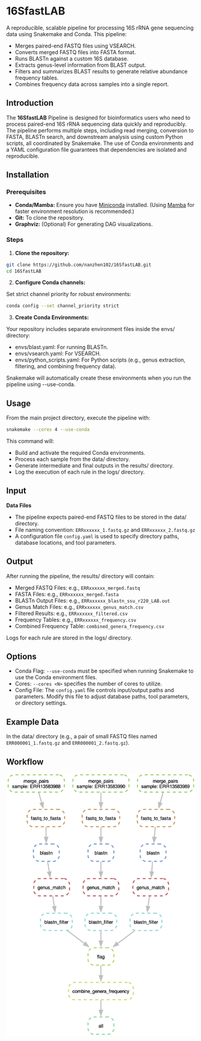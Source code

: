 # 16SfastLAB

A reproducible, scalable pipeline for processing 16S rRNA gene sequencing data using Snakemake and Conda. This pipeline:
- Merges paired-end FASTQ files using VSEARCH.
- Converts merged FASTQ files into FASTA format.
- Runs BLASTn against a custom 16S database.
- Extracts genus-level information from BLAST output.
- Filters and summarizes BLAST results to generate relative abundance frequency tables.
- Combines frequency data across samples into a single report.


## Introduction

The **16SfastLAB** Pipeline is designed for bioinformatics users who need to process paired-end 16S rRNA sequencing data quickly and reproducibly. The pipeline performs multiple steps, including read merging, conversion to FASTA, BLASTn search, and downstream analysis using custom Python scripts, all coordinated by Snakemake. The use of Conda environments and a YAML configuration file guarantees that dependencies are isolated and reproducible.


## Installation

### Prerequisites

- **Conda/Mamba:** Ensure you have [Miniconda](https://docs.conda.io/en/latest/miniconda.html) installed. (Using [Mamba](https://mamba.readthedocs.io/en/latest/) for faster environment resolution is recommended.)
- **Git:** To clone the repository.
- **Graphviz:** (Optional) For generating DAG visualizations.

### Steps

1. **Clone the repository:**

```bash
git clone https://github.com/nanzhen102/16SfastLAB.git
cd 16SfastLAB
```

2.	**Configure Conda channels:**

Set strict channel priority for robust environments:

```bash
conda config --set channel_priority strict
```

3.	**Create Conda Environments:**

Your repository includes separate environment files inside the envs/ directory:

- envs/blast.yaml: For running BLASTn.
- envs/vsearch.yaml: For VSEARCH.
- envs/python_scripts.yaml: For Python scripts (e.g., genus extraction, filtering, and combining frequency data).

Snakemake will automatically create these environments when you run the pipeline using --use-conda.

## Usage

From the main project directory, execute the pipeline with:

```bash
snakemake --cores 4 --use-conda
```

This command will:

- Build and activate the required Conda environments.
- Process each sample from the data/ directory.
- Generate intermediate and final outputs in the results/ directory.
- Log the execution of each rule in the logs/ directory.


## Input

**Data Files**

- The pipeline expects paired-end FASTQ files to be stored in the data/ directory.
- File naming convention: `ERRxxxxxx_1.fastq.gz` and `ERRxxxxxx_2.fastq.gz`
- A configuration file `config.yaml` is used to specify directory paths, database locations, and tool parameters.

## Output

After running the pipeline, the results/ directory will contain:

- Merged FASTQ Files: e.g., `ERRxxxxxx_merged.fastq`
- FASTA Files: e.g., `ERRxxxxxx_merged.fasta`
- BLASTn Output Files: e.g., `ERRxxxxxx_blastn_ssu_r220_LAB.out`
- Genus Match Files: e.g., `ERRxxxxxx_genus_match.csv`
- Filtered Results: e.g., `ERRxxxxxx_filtered.csv`
- Frequency Tables: e.g., `ERRxxxxxx_frequency.csv`
- Combined Frequency Table: `combined_genera_frequency.csv`

Logs for each rule are stored in the logs/ directory.

## Options

- Conda Flag:
`--use-conda` must be specified when running Snakemake to use the Conda environment files.
- Cores:
`--cores <N>` specifies the number of cores to utilize.
- Config File:
The `config.yaml` file controls input/output paths and parameters. Modify this file to adjust database paths, tool parameters, or directory settings.

## Example Data

In the data/ directory (e.g., a pair of small FASTQ files named `ERR000001_1.fastq.gz` and `ERR000001_2.fastq.gz`).

## Workflow

![Pipeline DAG](./pipeline_dag.jpg)